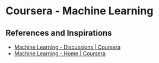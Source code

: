 # Coursera - Machine Learning




## References and Inspirations

- [Machine Learning \- Discussions \| Coursera](https://www.coursera.org/learn/machine-learning/discussions/all/threads/m0ZdvjSrEeWddiIAC9pDDA)
- [Machine Learning \- Home \| Coursera](https://www.coursera.org/learn/machine-learning/resources/zVvo7)

